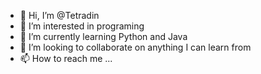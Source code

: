 - 👋 Hi, I’m @Tetradin
- 👀 I’m interested in programing
- 🌱 I’m currently learning Python and Java
- 💞️ I’m looking to collaborate on anything I can learn from
- 📫 How to reach me ...

<!---
Tetradin/Tetradin is a ✨ special ✨ repository because its `README.md` (this file) appears on your GitHub profile.
You can click the Preview link to take a look at your changes.
--->
